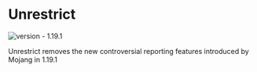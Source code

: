 # Unrestrict
![version - 1.19.1](https://img.shields.io/badge/version-1.19.1-3b8526)

Unrestrict removes the new controversial reporting features introduced by Mojang in 1.19.1
